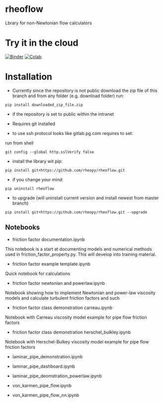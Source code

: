 # rheoflow

Lbrary for non-Newtonian flow calculators

# Try it in the cloud
[![Binder](http://mybinder.org/badge_logo.svg)](http://beta.mybinder.org/v2/gh/rheopy/rheoflow/master)
[![Colab](https://colab.research.google.com/assets/colab-badge.svg)](https://colab.research.google.com/github/rheopy/rheoflow/blob/master/notebooks/index.ipynb)

# Installation

* Currently since the repository is not public download the zip file of this branch and from any folder (e.g. download folder) run:

```
pip install downloaded_zip_file.zip
```

* if the repository is set to public within the intranet

* Requires git installed

* to use ssh protocol looks like gitlab.pg.com requires to set:

run from shell
```
git config --global http.sslVerify false
```

* install the library wit pip:
```
pip install git+https://github.com/rheopy/rheoflow.git
```

* if you change your mind:
```
pip uninstall rheoflow
```

* to upgrade (will uninstall current version and install newest from master branch)

```
pip install git+https://github.com/rheopy/rheoflow.git --upgrade
```

## Notebooks

* friction factor documentation.ipynb

This notebook is a start at documenting models and numerical methods used in friction_factor_property.py.  This will develop into training material.

* friction factor example template.ipynb


Quick notebook for calculations

* friction factor newtonian and powerlaw.ipynb


Notebook showing how to implement Newtonian and power-law viscosity models and calculate turbulent friction factors and such

* friction factor class demonstration carreau.ipynb


Notebook with Carreau viscosity model example for pipe flow friction factors

* friction factor class demonstration herschel_bulkley.ipynb


Notebook with Herschel-Bulkey viscosity model example for pipe flow friction factors

* laminar_pipe_demonstration.ipynb

* laminar_pipe_dashboard.ipynb

* laminar_pipe_deomstration_powerlaw.ipynb

* von_karmen_pipe_flow.ipynb

* von_karmen_pipe_flow_nn.ipynb





